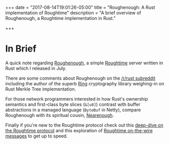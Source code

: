 +++
date = "2017-08-14T19:01:26-05:00"
title = "Roughenough: A Rust implementation of Roughtime"
description = "A brief overview of Roughenough, a Roughtime implementation in Rust."

+++

# In Brief

A quick note regarding [Roughenough](https://github.com/int08h/roughenough), a simple [Roughtime](https://roughtime.googlesource.com/roughtime) server written in Rust which I released in July.

There are some comments about Roughenough on the 
[/r/rust subreddit](https://www.reddit.com/r/rust/comments/6lths4/a_roughtime_secure_time_sync_server_written_in/) including the author of the superb [Ring](https://github.com/briansmith/ring) cryptography library weighing-in on Rust Merkle Tree implementation.

For those network programmers interested in how Rust's ownership semantics and first-class byte slices (`&[u8]`) contrast with buffer abstractions in a managed language (`ByteBuf` in Netty), compare Roughenough with its spiritual cousin, [Nearenough](https://github.com/int08h/roughenough). 

Finally if you're new to the Roughtime protocol check out 
this [deep-dive on the Roughtime protocol](https://int08h.com/post/to-catch-a-lying-timeserver/) and
this exploration of [Roughtime on-the-wire messages](https://int08h.com/post/roughtime-message-anatomy/)
to get up to speed.

